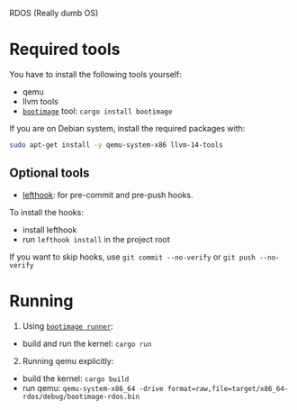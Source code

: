 RDOS (Really dumb OS)

[bootimage]: https://crates.io/crates/bootimage

# Required tools

You have to install the following tools yourself:

- qemu
- llvm tools
- [`bootimage`][bootimage] tool: `cargo install bootimage`

If you are on Debian system, install the required packages with:

```sh
sudo apt-get install -y qemu-system-x86 llvm-14-tools
```

## Optional tools

- [lefthook](https://github.com/evilmartians/lefthook): for pre-commit and pre-push hooks.

To install the hooks:

- install lefthook
- run `lefthook install` in the project root

If you want to skip hooks, use `git commit --no-verify` or `git push --no-verify`

# Running

1. Using [`bootimage runner`][bootimage]:

- build and run the kernel: `cargo run`

2. Running qemu explicitly:

- build the kernel: `cargo build`
- run qemu: `qemu-system-x86_64 -drive format=raw,file=target/x86_64-rdos/debug/bootimage-rdos.bin`
